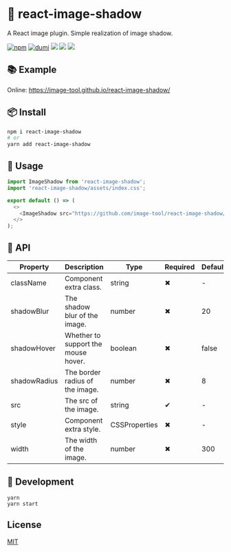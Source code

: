 # 🌈 react-image-shadow

A React image plugin. Simple realization of image shadow.

[![npm](https://img.shields.io/npm/v/react-image-shadow?style=flat-square&color=orange)](https://www.npmjs.com/package/react-image-shadow) [![dumi](https://img.shields.io/badge/docs%20by-dumi-blue?style=flat-square)](https://github.com/umijs/dumi) ![](https://img.shields.io/github/last-commit/image-tool/react-image-shadow/main?color=%23722ed1&style=flat-square) ![](https://img.shields.io/npm/dt/react-image-shadow?style=flat-square) ![](https://img.shields.io/npm/l/react-image-shadow?style=flat-square)

## 📚 Example

Online: https://image-tool.github.io/react-image-shadow/

## 📦 Install

```bash
npm i react-image-shadow
# or
yarn add react-image-shadow
```

## 🎉 Usage

```js
import ImageShadow from 'react-image-shadow';
import 'react-image-shadow/assets/index.css';

export default () => (
  <>
    <ImageShadow src="https://github.com/image-tool/react-image-shadow/blob/main/image/red.png?raw=true" />
  </>
);
```

## 📔 API

| Property     | Description                         | Type          | Required | Default |
| ------------ | ----------------------------------- | ------------- | -------- | ------- |
| className    | Component extra class.              | string        | ✖        | -       |
| shadowBlur   | The shadow blur of the image.       | number        | ✖        | 20      |
| shadowHover  | Whether to support the mouse hover. | boolean       | ✖        | false   |
| shadowRadius | The border radius of the image.     | number        | ✖        | 8       |
| src          | The src of the image.               | string        | ✔        | -       |
| style        | Component extra style.              | CSSProperties | ✖        | -       |
| width        | The width of the image.             | number        | ✖        | 300     |

## 🔨 Development

```
yarn
yarn start
```

## License

[MIT](https://github.com/image-tool/react-image-shadow/blob/main/LICENSE)
